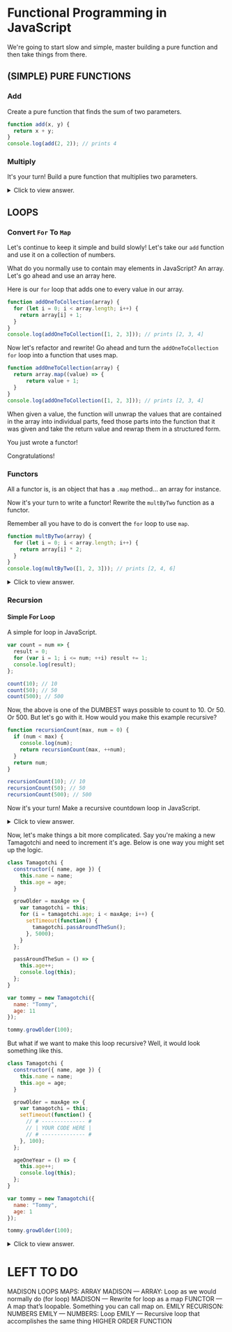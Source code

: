 # Functional Programming in JavaScript

We're going to start slow and simple, master building a pure function and then take things from there.

## (SIMPLE) PURE FUNCTIONS

### Add

Create a pure function that finds the sum of two parameters.

```javascript
function add(x, y) {
  return x + y;
}
console.log(add(2, 2)); // prints 4
```

### Multiply

It's your turn! Build a pure function that multiplies two parameters.

<details><summary>Click to view answer.</summary><p>

```javascript
function multiple(x, y) {
  return x * y;
}
console.log(add(3, 3)); // prints 9
```

</p></details>

## LOOPS

### Convert `For` To `Map`

Let's continue to keep it simple and build slowly! Let's take our `add` function and use it on a collection of numbers.

What do you normally use to contain may elements in JavaScript? An array. Let's go ahead and use an array here.

Here is our `for` loop that adds one to every value in our array.

```javascript
function addOneToCollection(array) {
  for (let i = 0; i < array.length; i++) {
    return array[i] + 1;
  }
}
console.log(addOneToCollection([1, 2, 3])); // prints [2, 3, 4]
```

Now let's refactor and rewrite! Go ahead and turn the `addOneToCollection` `for` loop into a function that uses map.

```javascript
function addOneToCollection(array) {
  return array.map((value) => {
      return value + 1;
  }
}
console.log(addOneToCollection([1, 2, 3])); // prints [2, 3, 4]
```

When given a value, the function will unwrap the values that are contained in the array into individual parts, feed those parts into the function that it was given and take the return value and rewrap them in a structured form.

You just wrote a functor!

Congratulations!

### Functors

All a functor is, is an object that has a `.map` method... an array for instance.

Now it's your turn to write a functor! Rewrite the `multByTwo` function as a functor.

Remember all you have to do is convert the `for` loop to use `map`.

```javascript
function multByTwo(array) {
  for (let i = 0; i < array.length; i++) {
    return array[i] * 2;
  }
}
console.log(multByTwo([1, 2, 3])); // prints [2, 4, 6]
```

<details><summary>Click to view answer.</summary><p>

```javascript
function multByTwo(array) {
  return array.map((value) => {
      return value * 2;
  }
}
console.log(multByTwo([1, 2, 3])); // prints [2, 4, 6]
```

</p></details>

### Recursion

#### Simple For Loop

A simple for loop in JavaScript.

```javascript
var count = num => {
  result = 0;
  for (var i = 1; i <= num; ++i) result += 1;
  console.log(result);
};

count(10); // 10
count(50); // 50
count(500); // 500
```

Now, the above is one of the DUMBEST ways possible to count to 10. Or 50. Or 500. But let's go with it. How would you make this example recursive?

```javascript
function recursionCount(max, num = 0) {
  if (num < max) {
    console.log(num);
    return recursionCount(max, ++num);
  }
  return num;
}

recursionCount(10); // 10
recursionCount(50); // 50
recursionCount(500); // 500
```

Now it's your turn! Make a recursive countdown loop in JavaScript.

<details><summary>Click to view answer.</summary><p>

```javascript
function countdown(num) {
  console.log(num);
  if (num >= 1) {
    countdown(num - 1);
  }
}
```

</p></details>

Now, let's make things a bit more complicated. Say you're making a new Tamagotchi and need to increment it's age. Below is one way you might set up the logic.

```javascript
class Tamagotchi {
  constructor({ name, age }) {
    this.name = name;
    this.age = age;
  }

  growOlder = maxAge => {
    var tamagotchi = this;
    for (i = tamagotchi.age; i < maxAge; i++) {
      setTimeout(function() {
        tamagotchi.passAroundTheSun();
      }, 5000);
    }
  };

  passAroundTheSun = () => {
    this.age++;
    console.log(this);
  };
}

var tommy = new Tamagotchi({
  name: "Tommy",
  age: 11
});

tommy.growOlder(100);
```

But what if we want to make this loop recursive? Well, it would look something like this.

```javascript
class Tamagotchi {
  constructor({ name, age }) {
    this.name = name;
    this.age = age;
  }

  growOlder = maxAge => {
    var tamagotchi = this;
    setTimeout(function() {
      // # -------------- #
      // | YOUR CODE HERE |
      // # -------------- #
    }, 100);
  };

  ageOneYear = () => {
    this.age++;
    console.log(this);
  };
}

var tommy = new Tamagotchi({
  name: "Tommy",
  age: 1
});

tommy.growOlder(100);
```

<details><summary>Click to view answer.</summary><p>

```
  growOlder = (maxAge) => {
    var tamagotchi = this;
    setTimeout(function() {
      if (tamagotchi.age < maxAge) {
        tamagotchi.ageOneYear();
        return tamagotchi.growOlder(maxAge);
      }
      return tamagotchi;
    }, 100);
  };
```

</p></details>

# LEFT TO DO

MADISON LOOPS
MAPS: ARRAY
MADISON — ARRAY: Loop as we would normally do (for loop)
MADISON — Rewrite for loop as a map
FUNCTOR — A map that’s loopable. Something you can call map on.
EMILY RECURISON: NUMBERS
EMILY — NUMBERS: Loop
EMILY — Recursive loop that accomplishes the same thing
HIGHER ORDER FUNCTION
